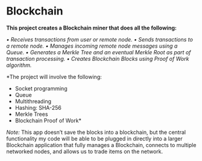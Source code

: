 # Blockchain

**This project creates a Blockchain miner that does all the following:**

*•	Receives transactions from user or remote node.
•	Sends transactions to a remote node.
•	Manages incoming remote node messages using a Queue.
•	Generates a Merkle Tree and an eventual Merkle Root as part of transaction processing.
•	Creates Blockchain Blocks using Proof of Work algorithm.* 

*The project will involve the following:
- Socket programming
- Queue
- Multithreading
- Hashing: SHA-256
- Merkle Trees
- Blockchain Proof of Work*

*Note:* This app doesn’t save the blocks into a blockchain, but the central functionality my code will be able to be plugged in directly into a larger Blockchain application that fully manages a Blockchain, connects to multiple networked nodes, and allows us to trade items on the network. 




